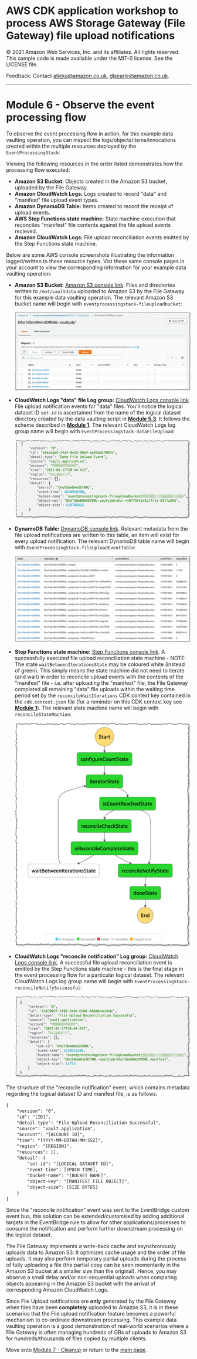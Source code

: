 # AWS CDK application workshop to process AWS Storage Gateway (File Gateway) file upload notifications

© 2021 Amazon Web Services, Inc. and its affiliates. All rights reserved. This sample code is made available under the MIT-0 license. See the LICENSE file.

Feedback: Contact atieka@amazon.co.uk, djsearle@amazon.co.uk.

---

# Module 6 - Observe the event processing flow
To observe the event processing flow in action, for this example data vaulting operation, you can inspect the logs/objects/items/invocations created within the multiple resources deployed by the `EventProcessingStack`:

Viewing the following resources in the order listed demonstrates how the processing flow executed: 

* **Amazon S3 Bucket:** Objects created in the Amazon S3 bucket, uploaded by the File Gateway.
* **Amazon CloudWatch Logs:** Logs created to record "data" and "manifest" file upload event types.
* **Amazon DynamoDB Table:** Items created to record the receipt of upload events.
* **AWS Step Functions state machine:** State machine execution that reconciles "manifest" file contents against the file upload events recieved.
* **Amazon CloudWatch Logs:** File upload reconciliation events emitted by the Step Functions state machine.

Below are some AWS console screenshots illustrating the information logged/written to these resource types. Vist these same console pages in your account to view the corresponding information for your example data vaulting operation:

* **Amazon S3 Bucket:** [Amazon S3 console link](https://console.aws.amazon.com/s3). Files and directories written to `/mnt/vaultdata` uploaded to Amazon S3 by the File Gateway for this example data vaulting operation. The relevant Amazon S3 bucket name will begin with `eventprocessingstack-fileuploadbucket`:

    ![Amazon S3 file upload bucket](images/screenshots/s3-uploaded-files.png)

* **CloudWatch Logs "data" file Log group:** [CloudWatch Logs console link](https://console.aws.amazon.com/cloudwatch). File upload notification events for "data" files. You'll notice the logical dataset ID `set-id` is ascertained from the name of the logical dataset directory created by the data vaulting script in [**Module 5.3**](MODULE5.md#53-vault-the-sample-data). It follows the scheme described in [**Module 1**](MODULE1.md). The relevant CloudWatch Logs log group name will begin with `EventProcessingStack-dataFileUpload`:

    ![Amazon CloudWatch data file upload event Log](images/screenshots/cloudwatch-data-file-upload-event-log.png)

* **DynamoDB Table:** [DynamoDB console link](https://console.aws.amazon.com/dynamodb). Relevant metadata from the file upload notifications are written to this table, an item will exist for every upload notification. The relevant DynamoDB table name will begin with `EventProcessingStack-fileUploadEventTable`:

    ![Amazon DynamoDB table](images/screenshots/dynamodb-table.png)

* **Step Functions state machine:** [Step Functions console link](https://console.aws.amazon.com/states). A successfully executed file upload reconciliation state machine - NOTE: The state `waitBetweenIterationsState` may be coloured white (instead of green). This simply means the state machine did not need to iterate (and wait) in order to reconcile upload events with the contents of the "manifest" file - i.e. after uploading the "manifest" file, the File Gateway completed all remaining "data" file uploads within the waiting time period set by the `reconcileWaitIterations` CDK context key contained in the `cdk.context.json` file (for a reminder on this CDK context key see [**Module 1**](MODULE1.md)). The relevant state machine name will begin with `reconcileStateMachine`:

    ![AWS Step Functions reconciliation state machine](images/screenshots/step-functions-state-machine.png)

* **CloudWatch Logs "reconcile notification" Log group:** [CloudWatch Logs console link](https://console.aws.amazon.com/cloudwatch). A successful file upload reconciliation event is emitted by the Step Functions state machine - this is the final stage in the event processing flow for a particular logical dataset. The relevant CloudWatch Logs log group name will begin with `EventProcessingStack-reconcileNotifySuccessful`:

    ![Amazon CloudWatch reconcile notify event log](images/screenshots/cloudwatch-reconcile-notify-event-log.png)

The structure of the "reconcile notification" event, which contains metadata regarding the logical dataset ID and manifest file, is as follows:

```
{
    "version": "0",
    "id": "[ID]",
    "detail-type": "File Upload Reconciliation Successful",
    "source": "vault.application",
    "account": "[ACCOUNT ID]",
    "time": "[YYYY-MM-DDTHH:MM:SSZ]",
    "region": "[REGION]",
    "resources": [],
    "detail": {
        "set-id": "[LOGICAL DATASET ID]",
        "event-time": [EPOCH TIME],
        "bucket-name": "[BUCKET NAME]",
        "object-key": "[MANIFEST FILE OBJECT]",
        "object-size": [SIZE BYTES]
    }
}
```

Since the "reconcile notification" event was sent to the EventBridge custom event bus, this solution can be extended/customised by adding additional targets in the EventBridge rule to allow for other applications/processes to consume the notification and perform further downstream processing on the logical dataset.

The File Gateway implements a write-back cache and asynchronously uploads data to Amazon S3. It optimizes cache usage and the order of file uploads. It may also perform temporary partial uploads during the process of fully uploading a file (the partial copy can be seen momentarily in the Amazon S3 bucket at a smaller size than the original). Hence, you may observe a small delay and/or non-sequential uploads when comparing objects appearing in the Amazon S3 bucket with the arrival of corresponding Amazon CloudWatch Logs.

Since File Upload notifications are **only** generated by the File Gateway when files have been **completely** uploaded to Amazon S3, it is in these scenarios that the File upload notification feature becomes a powerful mechanism to co-ordinate downstream processing. This example data vaulting operation is a good demonstration of real-world scenarios where a File Gateway is often managing hundreds of GBs of uploads to Amazon S3 for hundreds/thousands of files copied by multiple clients.

Move onto [Module 7 - Cleanup](MODULE7.md) or return to the [main page](README.md).